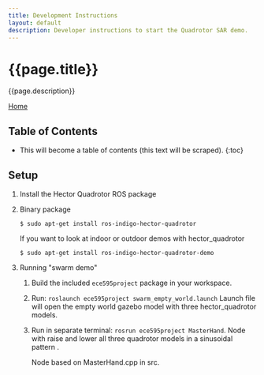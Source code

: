 ```yaml
---
title: Development Instructions
layout: default
description: Developer instructions to start the Quadrotor SAR demo.
---
```


# {{page.title}}

{{page.description}}

[Home](https://ece595project.github.io/quadrotor/)

## Table of Contents

* This will become a table of contents (this text will be scraped).
{:toc}

## Setup

1. Install the Hector Quadrotor ROS package

1. Binary package

    ```Shell
    $ sudo apt-get install ros-indigo-hector-quadrotor
    ```

    If you want to look at indoor or outdoor demos with hector_quadrotor

    ```Shell
    $ sudo apt-get install ros-indigo-hector-quadrotor-demo
    ```

1. Running "swarm demo"

    1. Build the included `ece595project` package in your workspace.

    2. Run: `roslaunch ece595project swarm_empty_world.launch`
        Launch file will open the empty world gazebo model with three hector_quadrotor models.

    3. Run in separate terminal: `rosrun ece595project MasterHand`.
        Node with raise and lower all three quadrotor models in a sinusoidal pattern .

        Node based on MasterHand.cpp in src.
